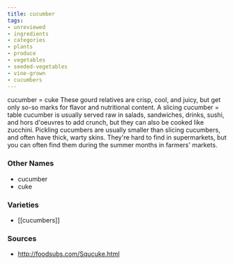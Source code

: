 ```yaml
---
title: cucumber
tags:
- unreviewed
- ingredients
- categories
- plants
- produce
- vegetables
- seeded-vegetables
- vine-grown
- cucumbers
---
```

cucumber = cuke These gourd relatives are crisp, cool, and juicy, but get only so-so marks for flavor and nutritional content. A slicing cucumber = table cucumber is usually served raw in salads, sandwiches, drinks, sushi, and hors d'oeuvres to add crunch, but they can also be cooked like zucchini. Pickling cucumbers are usually smaller than slicing cucumbers, and often have thick, warty skins. They're hard to find in supermarkets, but you can often find them during the summer months in farmers' markets.

### Other Names

* cucumber
* cuke

### Varieties

* [[cucumbers]]

### Sources
* http://foodsubs.com/Squcuke.html
